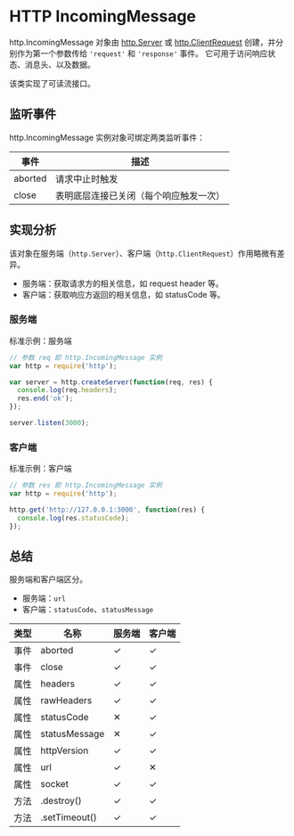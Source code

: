 # HTTP IncomingMessage

http.IncomingMessage 对象由 [http.Server](http-server.md) 或 [http.ClientRequest](http-client-request.md) 创建，并分别作为第一个参数传给 `'request'` 和 `'response'` 事件。 它可用于访问响应状态、消息头、以及数据。

该类实现了可读流接口。

## 监听事件

http.IncomingMessage 实例对象可绑定两类监听事件：

| 事件    | 描述               |
| ------- | ------------------ |
| aborted | 请求中止时触发     |
| close   | 表明底层连接已关闭（每个响应触发一次） |

## 实现分析

该对象在服务端（`http.Server`）、客户端（`http.ClientRequest`）作用略微有差异。

- 服务端：获取请求方的相关信息，如 request header 等。
- 客户端：获取响应方返回的相关信息，如 statusCode 等。

### 服务端

标准示例：服务端

```js
// 参数 req 即 http.IncomingMessage 实例
var http = require('http');

var server = http.createServer(function(req, res) {
  console.log(req.headers);
  res.end('ok');
});

server.listen(3000);
```

### 客户端

标准示例：客户端

```js
// 参数 res 即 http.IncomingMessage 实例
var http = require('http');

http.get('http://127.0.0.1:3000', function(res) {
  console.log(res.statusCode);
});
```

## 总结

服务端和客户端区分。

- 服务端：`url`
- 客户端：`statusCode`、`statusMessage`

| 类型 | 名称          | 服务端 | 客户端 |
| ---- | ------------- | ------ | ------ |
| 事件 | aborted       | ✓      | ✓      |
| 事件 | close         | ✓      | ✓      |
| 属性 | headers       | ✓      | ✓      |
| 属性 | rawHeaders    | ✓      | ✓      |
| 属性 | statusCode    | ✕      | ✓      |
| 属性 | statusMessage | ✕      | ✓      |
| 属性 | httpVersion   | ✓      | ✓      |
| 属性 | url           | ✓      | ✕      |
| 属性 | socket        | ✓      | ✓      |
| 方法 | .destroy()    | ✓      | ✓      |
| 方法 | .setTimeout() | ✓      | ✓      |
